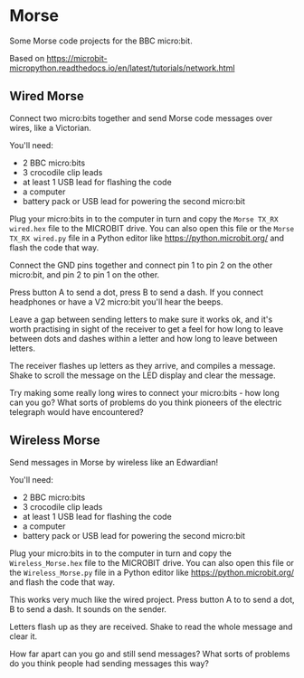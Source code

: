 # Morse
Some Morse code projects for the BBC micro:bit. 

Based on https://microbit-micropython.readthedocs.io/en/latest/tutorials/network.html

## Wired Morse

Connect two micro:bits together and send Morse code messages over wires, like a Victorian.

You'll need:
- 2 BBC micro:bits
- 3 crocodile clip leads
- at least 1 USB lead for flashing the code
- a computer
- battery pack or USB lead for powering the second micro:bit

Plug your micro:bits in to the computer in turn and copy the `Morse TX_RX wired.hex` file to the MICROBIT drive. You can also open this file or the `Morse TX_RX wired.py` file in a Python editor like https://python.microbit.org/ and flash the code that way.

Connect the GND pins together and connect pin 1 to pin 2 on the other micro:bit, and pin 2 to pin 1 on the other.

Press button A to send a dot, press B to send a dash. If you connect headphones or have a V2 micro:bit you'll hear the beeps.

Leave a gap between sending letters to make sure it works ok, and it's worth practising in sight of the receiver to get a feel for how long to leave between dots and dashes within a letter and how long to leave between letters.

The receiver flashes up letters as they arrive, and compiles a message. Shake to scroll the message on the LED display and clear the message.

Try making some really long wires to connect your micro:bits - how long can you go? What sorts of problems do you think pioneers of the electric telegraph would have encountered?

## Wireless Morse

Send messages in Morse by wireless like an Edwardian!

You'll need:
- 2 BBC micro:bits
- 3 crocodile clip leads
- at least 1 USB lead for flashing the code
- a computer
- battery pack or USB lead for powering the second micro:bit

Plug your micro:bits in to the computer in turn and copy the `Wireless_Morse.hex` file to the MICROBIT drive. You can also open this file or the `Wireless_Morse.py` file in a Python editor like https://python.microbit.org/ and flash the code that way.

This works very much like the wired project. Press button A to to send a dot, B to send a dash. It sounds on the sender. 

Letters flash up as they are received. Shake to read the whole message and clear it.

How far apart can you go and still send messages? What sorts of problems do you think people had sending messages this way?


